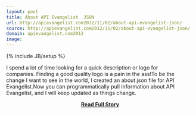 ```yaml
---
layout: post
title: About API Evangelist  JSON
url: http://apievangelist.com2012/11/02/about-api-evangelist-json/
source: http://apievangelist.com2012/11/02/about-api-evangelist-json/
domain: apievangelist.com2012
image: 
---
```

{% include JB/setup %}<p>I spend a lot of time looking for a quick description or logo for companies. Finding a good quality logo is a pain in the ass!To be the change I want to see in the world, I created an about.json file for API Evangelist.Now you can programmatically pull information about API Evangelist, and I will keep updated as things change.</p>
<center><p><a href="http://apievangelist.com2012/11/02/about-api-evangelist-json/" style='padding:25px; font-sze:18px; font-weight: bold;'>Read Full Story</a></p></center>
